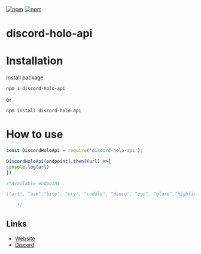 [![npm](https://img.shields.io/npm/dt/discord-holo-api?style=for-the-badge)](https://www.npmjs.com/package/discord-holo-api)
[![npm](https://img.shields.io/npm/v/discord-holo-api?style=for-the-badge)](https://www.npmjs.com/package/discord-holo-api)

# discord-holo-api

# Installation

Install package
```
npm i discord-holo-api

```

or

```
npm install discord-holo-api

```
# How to use

```js
const DiscordHoloApi = require('discord-holo-api');

DiscordHoloApi(endpoint).then((url) =>{
console.log(url)
})

/*Available endpoint

["art", "ask","bite", "cry", "cuddle", "dance", "ego", "glare","highfive", "hug", "kiss", "lick", "nom", "pat", "poke", "pressf", "punch", "sex", "shoot", "slap", "slappope", "smug", "suicide", "tickle", "wasted", "wink"]
    
    */
```
    
## Links

*   [Website](http://discord-holo-api.ml/api/)
*   [Discord](https://discord.gg/TApdfmN)

